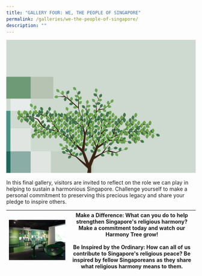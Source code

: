```yaml
---
title: "GALLERY FOUR: WE, THE PEOPLE OF SINGAPORE"
permalink: /galleries/we-the-people-of-singapore/
description: ""
---
```

![GALLERY FOUR: WE, THE PEOPLE OF SINGAPORE](/images/g4-tree.jpg)

In this final gallery, visitors are invited to reflect on the role we can play in helping to sustain a harmonious Singapore. Challenge yourself to make a personal commitment to preserving this precious legacy and share your pledge to inspire others.

|<div style="width: 150px;">![Gallery 4 Highlights](/images/G4_highlights.jpg)</div>| **Make a Difference:**  What can you do to help strengthen Singapore's religious harmony? Make a commitment today and watch our Harmony Tree grow! <br /><br />**Be Inspired by the Ordinary:**  How can all of us contribute to Singapore's religious peace? Be inspired by fellow Singaporeans as they share what religious harmony means to them. |
| -------- | -------- |